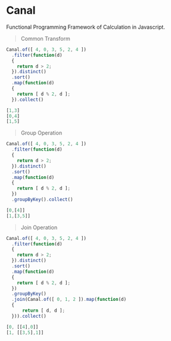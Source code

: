 # Canal
Functional Programming Framework of Calculation in Javascript.

> Common Transform
```js
Canal.of([ 4, 0, 3, 5, 2, 4 ])
  .filter(function(d)
  {
    return d > 2;
  }).distinct()
  .sort()
  .map(function(d)
  {
    return [ d % 2, d ];
  }).collect()
```
```js
[1,3]
[0,4]
[1,5]
```

> Group Operation
```js
Canal.of([ 4, 0, 3, 5, 2, 4 ])
  .filter(function(d)
  {
    return d > 2;
  }).distinct()
  .sort()
  .map(function(d)
  {
    return [ d % 2, d ];
  })
  .groupByKey().collect()
```
```js
[0,[4]]
[1,[3,5]]
```

> Join Operation
```js
Canal.of([ 4, 0, 3, 5, 2, 4 ])
  .filter(function(d)
  {
    return d > 2;
  }).distinct()
  .sort()
  .map(function(d)
  {
    return [ d % 2, d ];
  })
  .groupByKey()
  .join(Canal.of([ 0, 1, 2 ]).map(function(d)
  {
	  return [ d, d ];
  })).collect()
```
```js
[0, [[4],0]]
[1, [[3,5],1]]
```
